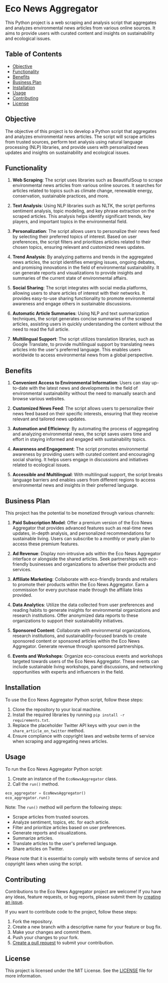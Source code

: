 # Eco News Aggregator

This Python project is a web scraping and analysis script that aggregates and analyzes environmental news articles from various online sources. It aims to provide users with curated content and insights on sustainability and ecological issues.

## Table of Contents
- [Objective](#objective)
- [Functionality](#functionality)
- [Benefits](#benefits)
- [Business Plan](#business-plan)
- [Installation](#installation)
- [Usage](#usage)
- [Contributing](#contributing)
- [License](#license)

## Objective

The objective of this project is to develop a Python script that aggregates and analyzes environmental news articles. The script will scrape articles from trusted sources, perform text analysis using natural language processing (NLP) libraries, and provide users with personalized news updates and insights on sustainability and ecological issues.

## Functionality

1. **Web Scraping**: The script uses libraries such as BeautifulSoup to scrape environmental news articles from various online sources. It searches for articles related to topics such as climate change, renewable energy, conservation, sustainable practices, and more.

2. **Text Analysis**: Using NLP libraries such as NLTK, the script performs sentiment analysis, topic modeling, and key phrase extraction on the scraped articles. This analysis helps identify significant trends, key players, and important topics in the environmental field.

3. **Personalization**: The script allows users to personalize their news feed by selecting their preferred topics of interest. Based on user preferences, the script filters and prioritizes articles related to their chosen topics, ensuring relevant and customized news updates.

4. **Trend Analysis**: By analyzing patterns and trends in the aggregated news articles, the script identifies emerging issues, ongoing debates, and promising innovations in the field of environmental sustainability. It can generate reports and visualizations to provide insights and summaries of the current state of environmental affairs.

5. **Social Sharing**: The script integrates with social media platforms, allowing users to share articles of interest with their networks. It provides easy-to-use sharing functionality to promote environmental awareness and engage others in sustainable discussions.

6. **Automatic Article Summaries**: Using NLP and text summarization techniques, the script generates concise summaries of the scraped articles, assisting users in quickly understanding the content without the need to read the full article.

7. **Multilingual Support**: The script utilizes translation libraries, such as Google Translate, to provide multilingual support by translating news articles into the user's preferred language. This enables users worldwide to access environmental news from a global perspective.

## Benefits

1. **Convenient Access to Environmental Information**: Users can stay up-to-date with the latest news and developments in the field of environmental sustainability without the need to manually search and browse various websites.

2. **Customized News Feed**: The script allows users to personalize their news feed based on their specific interests, ensuring that they receive relevant and tailored news updates.

3. **Automation and Efficiency**: By automating the process of aggregating and analyzing environmental news, the script saves users time and effort in staying informed and engaged with sustainability topics.

4. **Awareness and Engagement**: The script promotes environmental awareness by providing users with curated content and encouraging social sharing. It helps users engage in discussions and initiatives related to ecological issues.

5. **Accessible and Multilingual**: With multilingual support, the script breaks language barriers and enables users from different regions to access environmental news and insights in their preferred language.

## Business Plan

This project has the potential to be monetized through various channels:

1. **Paid Subscription Model**: Offer a premium version of the Eco News Aggregator that provides advanced features such as real-time news updates, in-depth analysis, and personalized recommendations for sustainable living. Users can subscribe to a monthly or yearly plan to access these premium features.

2. **Ad Revenue**: Display non-intrusive ads within the Eco News Aggregator interface or alongside the shared articles. Seek partnerships with eco-friendly businesses and organizations to advertise their products and services.

3. **Affiliate Marketing**: Collaborate with eco-friendly brands and retailers to promote their products within the Eco News Aggregator. Earn a commission for every purchase made through the affiliate links provided.

4. **Data Analytics**: Utilize the data collected from user preferences and reading habits to generate insights for environmental organizations and research institutions. Offer anonymized data reports to these organizations to support their sustainability initiatives.

5. **Sponsored Content**: Collaborate with environmental organizations, research institutions, and sustainability-focused brands to create sponsored content or sponsored articles within the Eco News Aggregator. Generate revenue through sponsored partnerships.

6. **Events and Workshops**: Organize eco-conscious events and workshops targeted towards users of the Eco News Aggregator. These events can include sustainable living workshops, panel discussions, and networking opportunities with experts and influencers in the field.

## Installation

To use the Eco News Aggregator Python script, follow these steps:

1. Clone the repository to your local machine.
2. Install the required libraries by running `pip install -r requirements.txt`.
3. Replace the placeholder Twitter API keys with your own in the `share_article_on_twitter` method.
4. Ensure compliance with copyright laws and website terms of service when scraping and aggregating news articles.

## Usage

To run the Eco News Aggregator Python script:

1. Create an instance of the `EcoNewsAggregator` class.
2. Call the `run()` method.

```python
eco_aggregator = EcoNewsAggregator()
eco_aggregator.run()
```

Note: The `run()` method will perform the following steps:
- Scrape articles from trusted sources.
- Analyze sentiment, topics, etc. for each article.
- Filter and prioritize articles based on user preferences.
- Generate reports and visualizations.
- Summarize articles.
- Translate articles to the user's preferred language.
- Share articles on Twitter.

Please note that it is essential to comply with website terms of service and copyright laws when using the script.

## Contributing

Contributions to the Eco News Aggregator project are welcome! If you have any ideas, feature requests, or bug reports, please submit them by [creating an issue](https://github.com/yourusername/eco-news-aggregator/issues).

If you want to contribute code to the project, follow these steps:
1. Fork the repository.
2. Create a new branch with a descriptive name for your feature or bug fix.
3. Make your changes and commit them.
4. Push your changes to your fork.
5. [Create a pull request](https://github.com/yourusername/eco-news-aggregator/pulls) to submit your contribution.

## License

This project is licensed under the MIT License. See the [LICENSE](LICENSE) file for more information.